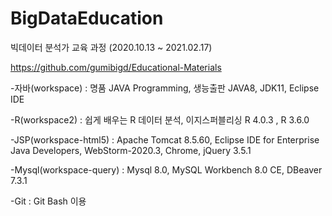 # BigDataEducation

빅데이터 분석가 교육 과정 (2020.10.13 ~ 2021.02.17)

https://github.com/gumibigd/Educational-Materials

-자바(workspace) : 명품 JAVA Programming, 생능출판
JAVA8, JDK11, Eclipse IDE

-R(workspace2) : 쉽게 배우는 R 데이터 분석, 이지스퍼블리싱
R 4.0.3 , R 3.6.0

-JSP(workspace-html5) : Apache Tomcat 8.5.60, Eclipse IDE for Enterprise Java Developers, WebStorm-2020.3, Chrome, jQuery 3.5.1

-Mysql(workspace-query) : Mysql 8.0, MySQL Workbench 8.0 CE, DBeaver 7.3.1

-Git : Git Bash 이용

